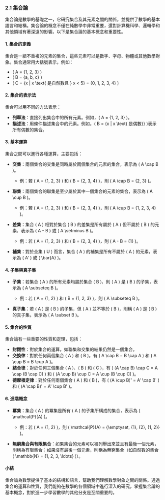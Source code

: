 ### 2.1 集合論

集合論是數學的基礎之一，它研究集合及其元素之間的關係，並提供了數學的基本語言和結構。集合論的概念不僅在純數學中非常重要，還對計算機科學、邏輯學和其他領域有著深遠的影響。以下是集合論的基本概念和重要性。

#### 1. 集合的定義

集合是一組不重複的元素的集合，這些元素可以是數字、字母、物體或其他數學對象。集合通常用大括號表示，例如：

- \( A = \{1, 2, 3\} \)
- \( B = \{a, b, c\} \)
- \( C = \{x | x \text{ 是自然數且 } x < 5\} = \{0, 1, 2, 3, 4\} \)

#### 2. 集合的表示法

集合可以用不同的方法表示：

- **列舉法**：直接列出集合中的所有元素。例如，\( A = \{1, 2, 3\} \)。
- **描述法**：用條件描述集合中的元素。例如，\( B = \{x | x \text{ 是偶數}\} \)表示所有偶數的集合。

#### 3. 基本運算

集合之間可以進行各種運算，主要包括：

- **交集**：兩個集合的交集是同時屬於兩個集合的元素的集合，表示為 \( A \cap B \)。
  - 例：若 \( A = \{1, 2, 3\} \) 和 \( B = \{2, 3, 4\} \)，則 \( A \cap B = \{2, 3\} \)。

- **聯集**：兩個集合的聯集是至少屬於其中一個集合的元素的集合，表示為 \( A \cup B \)。
  - 例：若 \( A = \{1, 2, 3\} \) 和 \( B = \{2, 3, 4\} \)，則 \( A \cup B = \{1, 2, 3, 4\} \)。

- **差集**：集合 \( A \) 相對於集合 \( B \) 的差集是所有屬於 \( A \) 但不屬於 \( B \) 的元素，表示為 \( A - B \) 或 \( A \setminus B \)。
  - 例：若 \( A = \{1, 2, 3\} \) 和 \( B = \{2, 3, 4\} \)，則 \( A - B = \{1\} \)。

- **補集**：對於全集 \( U \) 而言，集合 \( A \) 的補集是所有不屬於 \( A \) 的元素，表示為 \( A' \) 或 \( \bar{A} \)。

#### 4. 子集與真子集

- **子集**：若集合 \( A \) 的所有元素均屬於集合 \( B \)，則 \( A \) 是 \( B \) 的子集，表示為 \( A \subseteq B \)。
  - 例：若 \( A = \{1, 2\} \) 和 \( B = \{1, 2, 3\} \)，則 \( A \subseteq B \)。

- **真子集**：若 \( A \) 是 \( B \) 的子集，但 \( A \) 並不等於 \( B \)，則稱 \( A \) 是 \( B \) 的真子集，表示為 \( A \subset B \)。

#### 5. 集合的性質

集合論有一些重要的性質和定理，包括：

- **封閉性**：對於集合的運算，如聯集和交集的結果仍然是一個集合。
- **交換律**：對於任何兩個集合 \( A \) 和 \( B \)，有 \( A \cap B = B \cap A \) 和 \( A \cup B = B \cup A \)。
- **結合律**：對於任何三個集合 \( A \)、\( B \) 和 \( C \)，有 \( (A \cap B) \cap C = A \cap (B \cap C) \) 和 \( (A \cup B) \cup C = A \cup (B \cup C) \)。
- **德摩根定律**：對於任何兩個集合 \( A \) 和 \( B \)，有 \( (A \cup B)' = A' \cap B' \) 和 \( (A \cap B)' = A' \cup B' \)。

#### 6. 進階概念

- **冪集**：集合 \( A \) 的冪集是所有 \( A \) 的子集所構成的集合，表示為 \( \mathcal{P}(A) \)。
  - 例：若 \( A = \{1, 2\} \)，則 \( \mathcal{P}(A) = \{\emptyset, \{1\}, \{2\}, \{1, 2\}\} \)。

- **無窮集合與有限集合**：如果集合的元素可以被列舉出來並且有最後一個元素，則稱為有限集合；如果沒有最後一個元素，則稱為無窮集合（如自然數的集合 \( \mathbb{N} = \{1, 2, 3, \ldots\} \)）。

#### 小結

集合論為數學提供了基本的結構和語言，幫助我們理解數學對象之間的關係。通過集合的運算和性質，我們能夠在數學的各個領域中進行深入的研究。掌握集合論的基本概念，對於進一步學習數學的其他分支是至關重要的。